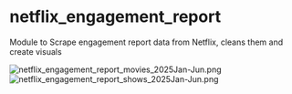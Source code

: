 # netflix_engagement_report
Module to Scrape engagement report data from Netflix, cleans them and create visuals



![netflix_engagement_report_movies_2025Jan-Jun.png](netflix_engagement_report\images\netflix_engagement_report_movies_2025Jan-Jun.png)
![netflix_engagement_report_shows_2025Jan-Jun.png](netflix_engagement_report\images\netflix_engagement_report_shows_2025Jan-Jun.png)